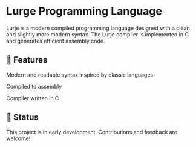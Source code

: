 # Lurge Programming Language
Lurje is a modern compiled programming language designed with a clean and slightly more modern syntax. The Lurje compiler is implemented in C and generates efficient assembly code.

## 🚀 Features
Modern and readable syntax inspired by classic languages

Compiled to assembly

Compiler written in C

## 🔧 Status
This project is in early development. Contributions and feedback are welcome!
